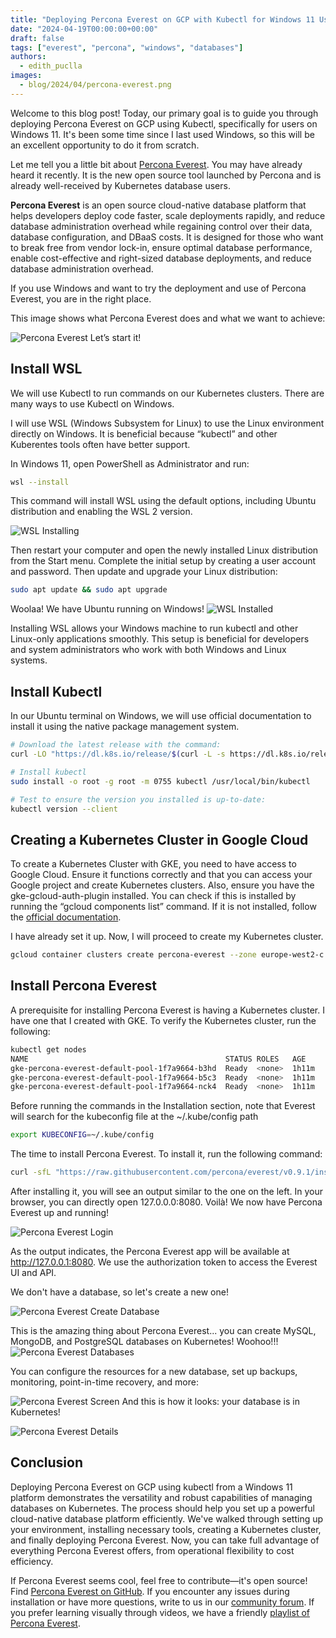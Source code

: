 ```yaml
---
title: "Deploying Percona Everest on GCP with Kubectl for Windows 11 Users"
date: "2024-04-19T00:00:00+00:00"
draft: false
tags: ["everest", "percona", "windows", "databases"]
authors:
  - edith_puclla
images:
  - blog/2024/04/percona-everest.png
---
```


Welcome to this blog post! Today, our primary goal is to guide you through deploying Percona Everest on GCP using Kubectl, specifically for users on Windows 11. It's been some time since I last used Windows, so this will be an excellent opportunity to do it from scratch.

Let me tell you a little bit about [Percona Everest](https://github.com/percona/everest). You may have already heard it recently. It is the new open source tool launched by Percona and is already well-received by Kubernetes database users.

**Percona Everest** is an open source cloud-native database platform that helps developers deploy code faster, scale deployments rapidly, and reduce database administration overhead while regaining control over their data, database configuration, and DBaaS costs. It is designed for those who want to break free from vendor lock-in, ensure optimal database performance, enable cost-effective and right-sized database deployments, and reduce database administration overhead.

If you use Windows and want to try the deployment and use of Percona Everest, you are in the right place.

This image shows what Percona Everest does and what we want to achieve:

![Percona Everest](blog/2024/04/percona-everest.png)
Let’s start it!

## Install WSL

We will use Kubectl to run commands on our Kubernetes clusters. There are many ways to use Kubectl on Windows.

I will use WSL (Windows Subsystem for Linux) to use the Linux environment directly on Windows. It is beneficial because “kubectl” and other Kuberentes tools often have better support.

In Windows 11, open PowerShell as Administrator and run:

```bash
wsl --install
```

This command will install WSL using the default options, including Ubuntu distribution and enabling the WSL 2 version.

![WSL Installing](blog/2024/04/pe-installing-wsl.jpeg)

Then restart your computer and open the newly installed Linux distribution from the Start menu.
Complete the initial setup by creating a user account and password. Then update and upgrade your Linux distribution:

```bash
sudo apt update && sudo apt upgrade
```

Woolaa! We have Ubuntu running on Windows!
![WSL Installed](blog/2024/04/pe-installed-wsl.jpeg)

Installing WSL allows your Windows machine to run kubectl and other Linux-only applications smoothly. This setup is beneficial for developers and system administrators who work with both Windows and Linux systems.

## Install Kubectl

In our Ubuntu terminal on Windows, we will use official documentation to install it using the native package management system.

```bash
# Download the latest release with the command:
curl -LO "https://dl.k8s.io/release/$(curl -L -s https://dl.k8s.io/release/stable.txt)/bin/linux/amd64/kubectl"

# Install kubectl
sudo install -o root -g root -m 0755 kubectl /usr/local/bin/kubectl

# Test to ensure the version you installed is up-to-date:
kubectl version --client

```

## Creating a Kubernetes Cluster in Google Cloud

To create a Kubernetes Cluster with GKE, you need to have access to Google Cloud. Ensure it functions correctly and that you can access your Google project and create Kubernetes clusters. Also, ensure you have the gke-gcloud-auth-plugin installed. You can check if this is installed by running the “gcloud components list” command. If it is not installed, follow the [official documentation](https://cloud.google.com/kubernetes-engine/docs/how-to/cluster-access-for-kubectl).

I have already set it up. Now, I will proceed to create my Kubernetes cluster.

```bash
gcloud container clusters create percona-everest --zone europe-west2-c --machine-type n1-standard-4 --num-nodes=3
```

## Install Percona Everest

A prerequisite for installing Percona Everest is having a Kubernetes cluster. I have one that I created with GKE. To verify the Kubernetes cluster, run the following:

```bash
kubectl get nodes
NAME                                            STATUS ROLES   AGE     VERSION
gke-percona-everest-default-pool-1f7a9664-b3hd  Ready  <none>  1h11m   v1.27.8-gke.1067004
gke-percona-everest-default-pool-1f7a9664-b5c3  Ready  <none>  1h11m   v1.27.8-gke.1067004
gke-percona-everest-default-pool-1f7a9664-nck4  Ready  <none>  1h11m   v1.27.8-gke.1067004
```

Before running the commands in the Installation section, note that Everest will search for the kubeconfig file at the ~/.kube/config path

```bash
export KUBECONFIG=~/.kube/config
```

The time to install Percona Everest. To install it, run the following command:

```bash
curl -sfL "https://raw.githubusercontent.com/percona/everest/v0.9.1/install.sh" | bash
```

After installing it, you will see an output similar to the one on the left. In your browser, you can directly open 127.0.0.0:8080. Voilà! We now have Percona Everest up and running!

![Percona Everest Login](blog/2024/04/pe-login.jpeg)

As the output indicates, the Percona Everest app will be available at http://127.0.0.1:8080. We use the authorization token to access the Everest UI and API.

We don't have a database, so let's create a new one!

![Percona Everest Create Database](blog/2024/04/pe-first.jpeg)

This is the amazing thing about Percona Everest... you can create MySQL, MongoDB, and PostgreSQL databases on Kubernetes! Woohoo!!!
![Percona Everest Databases](blog/2024/04/pe-second.jpeg)

You can configure the resources for a new database, set up backups, monitoring, point-in-time recovery, and more:

![Percona Everest Screen](blog/2024/04/pe-third.jpeg)
And this is how it looks: your database is in Kubernetes!

![Percona Everest Details](blog/2024/04/pe-last.jpeg)

## Conclusion

Deploying Percona Everest on GCP using kubectl from a Windows 11 platform demonstrates the versatility and robust capabilities of managing databases on Kubernetes. The process should help you set up a powerful cloud-native database platform efficiently. We've walked through setting up your environment, installing necessary tools, creating a Kubernetes cluster, and finally deploying Percona Everest. Now, you can take full advantage of everything Percona Everest offers, from operational flexibility to cost efficiency.

If Percona Everest seems cool, feel free to contribute—it's open source! Find [Percona Everest on GitHub](https://github.com/percona/everest). If you encounter any issues during installation or have more questions, write to us in our [community forum](https://forums.percona.com/c/percona-everest/81). If you prefer learning visually through videos, we have a friendly [playlist of Percona Everest](https://www.youtube.com/watch?v=vxhNon-el9Q&list=PLWhC0zeznqkny4ehPTejdPwCnZ_RS3_Np).
